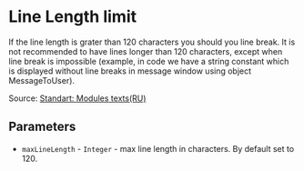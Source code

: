 # Line Length limit

If the line length is grater than 120 characters you should you line break. It is not recommended to have lines longer than 120 characters, except when line break is impossible (example, in code we have a string constant which is displayed without line breaks in message window using object MessageToUser).

Source: [Standart: Modules texts(RU)](https://its.1c.ru/db/v8std#content:-2145783191:hdoc)

## Parameters

- `maxLineLength` - `Integer` - max line length in characters. By default set to 120.
